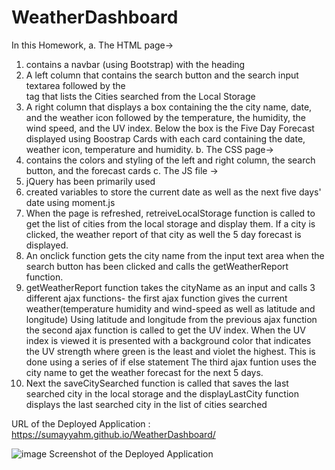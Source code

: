 # WeatherDashboard
In this Homework,
a. The HTML page->
   1.  contains a navbar (using Bootstrap) with the heading
   2. A left column that contains the search button and the search input textarea followed by the <section> tag that lists the Cities searched from the Local Storage
   3. A right column that displays a box containing the the city name, date, and the weather icon followed by the temperature, the humidity, the wind speed, and the UV index.
   Below the box is the Five Day Forecast displayed using Boostrap Cards with each card containing the date, weather icon, temperature and humidity. 
b. The CSS page->
   1.  contains the colors and styling of the left and right column, the search button, and the forecast cards
c. The JS file ->
   1. jQuery has been primarily used
   2. created variables to store the current date as well as the next five days' date using moment.js
   3. When the page is refreshed, retreiveLocalStorage function is called to get the list of cities from the local storage and display them. If a city is clicked, the weather report of that city as well the 5 day forecast is displayed.
   4. An onclick function gets the city name from the input text area when the search button has been clicked  and calls the getWeatherReport function.
   5. getWeatherReport function takes the cityName as an input and calls 3 different ajax functions- 
   the first ajax function gives the current weather(temperature humidity and wind-speed as well as latitude and longitude)
   Using latitude and longitude from the previous ajax function the second ajax function is called to get the UV index. When the UV index is viewed it is presented with a background color that indicates the UV strength where green is the least and violet the highest. This is done using a series of if else statement
   The third ajax funtion uses the city name to get the weather forecast for the next 5 days.
   6. Next the saveCitySearched function is called that saves the last searched city in the local storage and the displayLastCity function displays the last searched city in the list of cities searched


URL of the Deployed Application : https://sumayyahm.github.io/WeatherDashboard/

![image](https://user-images.githubusercontent.com/66535567/90560839-54455d80-e165-11ea-8098-3e6a52afac68.png)
Screenshot of the Deployed Application


